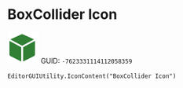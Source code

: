 # BoxCollider Icon
![](/img/BoxCollider%20Icon.png)
GUID: `-7623331114112058359`
```
EditorGUIUtility.IconContent("BoxCollider Icon")
```
